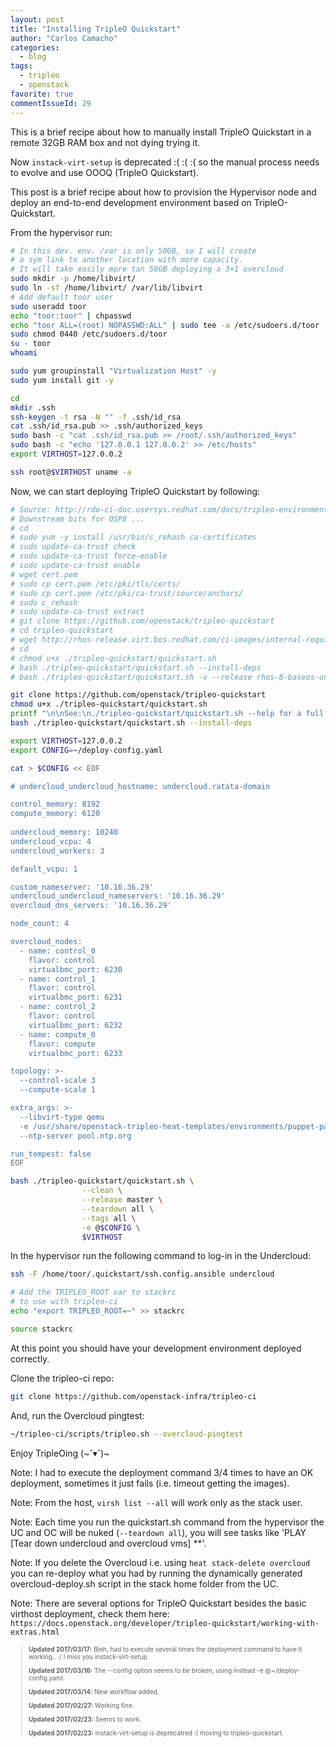 ```yaml
---
layout: post
title: "Installing TripleO Quickstart"
author: "Carlos Camacho"
categories:
  - blog
tags:
  - tripleo
  - openstack
favorite: true
commentIssueId: 29
---
```


This is a brief recipe about how to
manually install TripleO Quickstart in a remote
32GB RAM box and not dying trying it.

Now `instack-virt-setup` is deprecated :( :( :(
so the manual process needs to evolve and use OOOQ (TripleO Quickstart).

This post is a brief recipe about how to provision the Hypervisor node
and deploy an end-to-end development environment
based on TripleO-Quickstart.

From the hypervisor run:

```bash
# In this dev. env. /var is only 50GB, so I will create
# a sym link to another location with more capacity.
# It will take easily more tan 50GB deploying a 3+1 overcloud
sudo mkdir -p /home/libvirt/
sudo ln -sf /home/libvirt/ /var/lib/libvirt
# Add default toor user
sudo useradd toor
echo "toor:toor" | chpasswd
echo "toor ALL=(root) NOPASSWD:ALL" | sudo tee -a /etc/sudoers.d/toor
sudo chmod 0440 /etc/sudoers.d/toor
su - toor
whoami

sudo yum groupinstall "Virtualization Host" -y
sudo yum install git -y

cd
mkdir .ssh
ssh-keygen -t rsa -N "" -f .ssh/id_rsa
cat .ssh/id_rsa.pub >> .ssh/authorized_keys
sudo bash -c "cat .ssh/id_rsa.pub >> /root/.ssh/authorized_keys"
sudo bash -c "echo '127.0.0.1 127.0.0.2' >> /etc/hosts"
export VIRTHOST=127.0.0.2

ssh root@$VIRTHOST uname -a
```

Now, we can start deploying TripleO Quickstart by following:

```bash
# Source: http://rdo-ci-doc.usersys.redhat.com/docs/tripleo-environments/en/latest/oooq-downstream.html
# Downstream bits for OSP8 ...
# cd
# sudo yum -y install /usr/bin/c_rehash ca-certificates
# sudo update-ca-trust check
# sudo update-ca-trust force-enable
# sudo update-ca-trust enable
# wget cert.pem
# sudo cp cert.pem /etc/pki/tls/certs/
# sudo cp cert.pem /etc/pki/ca-trust/source/anchors/
# sudo c_rehash
# sudo update-ca-trust extract
# git clone https://github.com/openstack/tripleo-quickstart
# cd tripleo-quickstart
# wget http://rhos-release.virt.bos.redhat.com/ci-images/internal-requirements-new.txt
# cd
# chmod u+x ./tripleo-quickstart/quickstart.sh
# bash ./tripleo-quickstart/quickstart.sh --install-deps
# bash ./tripleo-quickstart/quickstart.sh -v --release rhos-8-baseos-undercloud --clean --teardown all --requirements "/home/toor/tripleo-quickstart/internal-requirements-new.txt" $VIRTHOST

```

```bash
git clone https://github.com/openstack/tripleo-quickstart
chmod u+x ./tripleo-quickstart/quickstart.sh
printf "\n\nSee:\n./tripleo-quickstart/quickstart.sh --help for a full list of options\n\n"
bash ./tripleo-quickstart/quickstart.sh --install-deps

export VIRTHOST=127.0.0.2
export CONFIG=~/deploy-config.yaml

cat > $CONFIG << EOF

# undercloud_undercloud_hostname: undercloud.ratata-domain

control_memory: 8192
compute_memory: 6120
 
undercloud_memory: 10240
undercloud_vcpu: 4
undercloud_workers: 3

default_vcpu: 1

custom_nameserver: '10.16.36.29'
undercloud_undercloud_nameservers: '10.16.36.29'              
overcloud_dns_servers: '10.16.36.29'

node_count: 4

overcloud_nodes:
  - name: control_0
    flavor: control
    virtualbmc_port: 6230
  - name: control_1
    flavor: control
    virtualbmc_port: 6231
  - name: control_2
    flavor: control
    virtualbmc_port: 6232
  - name: compute_0
    flavor: compute
    virtualbmc_port: 6233

topology: >-
  --control-scale 3
  --compute-scale 1

extra_args: >-
  --libvirt-type qemu
  -e /usr/share/openstack-tripleo-heat-templates/environments/puppet-pacemaker.yaml
  --ntp-server pool.ntp.org

run_tempest: false
EOF

bash ./tripleo-quickstart/quickstart.sh \
                --clean \
                --release master \
                --teardown all \
                --tags all \
                -e @$CONFIG \
                $VIRTHOST
```

In the hypervisor run the following command to log-in in
the Undercloud:

```bash
ssh -F /home/toor/.quickstart/ssh.config.ansible undercloud

# Add the TRIPLEO_ROOT var to stackrc 
# to use with tripleo-ci
echo "export TRIPLEO_ROOT=~" >> stackrc

source stackrc
```
At this point you should have your development environment deployed correctly.

Clone the tripleo-ci repo:

```bash
git clone https://github.com/openstack-infra/tripleo-ci
```

And, run the Overcloud pingtest:

```bash
~/tripleo-ci/scripts/tripleo.sh --overcloud-pingtest
```

Enjoy TripleOing (~˘▾˘)~

Note: I had to execute the deployment command 3/4 times to have
an OK deployment, sometimes it just fails (i.e. timeout getting the images).

Note: From the host, `virsh list --all` will work only as the stack user.

Note: Each time you run the quickstart.sh command from the hypervisor
the UC and OC will be nuked (`--teardown all`), you will see tasks like 'PLAY [Tear down undercloud and overcloud vms] **'.

Note: If you delete the Overcloud i.e. using `heat stack-delete overcloud` you can re-deploy what you
had by running the dynamically generated overcloud-deploy.sh script in the stack home folder from the UC.

Note: There are several options for TripleO Quickstart besides the basic 
virthost deployment, check them here: `https://docs.openstack.org/developer/tripleo-quickstart/working-with-extras.html`

<div style="font-size:10px">
  <blockquote>
    <p><strong>Updated 2017/03/17:</strong> Bleh, had to execute several times the deployment command to have it working.. :/ I miss you instack-virt-setup</p>
    <p><strong>Updated 2017/03/16:</strong> The --config option seems to be broken, using instead -e @~/deploy-config.yaml.</p>
    <p><strong>Updated 2017/03/14:</strong> New workflow added.</p>
    <p><strong>Updated 2017/02/27:</strong> Working fine.</p>
    <p><strong>Updated 2017/02/23:</strong> Seems to work.</p>
    <p><strong>Updated 2017/02/23:</strong> instack-virt-setup is deprecatred :( moving to tripleo-quickstart.</p>
  </blockquote>
</div>
